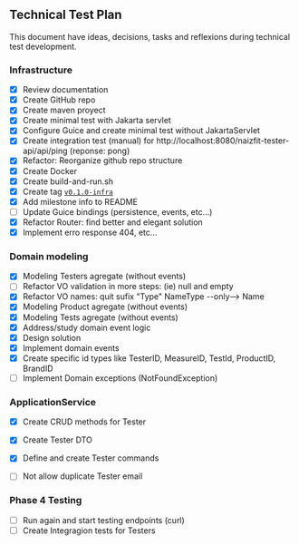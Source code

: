 ## Technical Test Plan

This document have ideas, decisions, tasks and reflexions during technical test development. 



### Infrastructure
- [x] Review documentation
- [x] Create GitHub repo
- [x] Create maven proyect
- [x] Create minimal test with Jakarta servlet
- [x] Configure Guice and create minimal test without JakartaServlet
- [x] Create integration test (manual) for http://localhost:8080/naizfit-tester-api/api/ping (reponse: pong)
- [x] Refactor: Reorganize github repo structure
- [x] Create Docker
- [x] Create build-and-run.sh
- [x] Create tag [`v0.1.0-infra`](https://github.com/javier-nogales/naizfit-technical-test/tree/v0.1.0-infra)
- [x] Add milestone info to README
- [ ] Update Guice bindings (persistence, events, etc...)
- [x] Refactor Router: find better and elegant solution
- [x] Implement erro response 404, etc...
 
### Domain modeling
- [x] Modeling Testers agregate (without events)
- [ ] Refactor VO validation in more steps: (ie) null and empty 
- [x] Refactor VO names: quit sufix "Type" NameType --only--> Name
- [x] Modeling Product agregate (without events)
- [x] Modeling Tests agregate (without events)
- [x] Address/study domain event logic
- [x] Design solution
- [x] Implement domain events
- [x] Create specific id types like TesterID, MeasureID, TestId, ProductID, BrandID
- [ ] Implement Domain exceptions (NotFoundException)

### ApplicationService
- [x] Create CRUD methods for Tester
- [x] Create Tester DTO
- [x] Define and create Tester commands
- [ ] Not allow duplicate Tester email


### Phase 4 Testing
- [ ] Run again and start testing endpoints (curl)
- [ ] Create Integragion tests for Testers